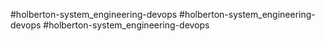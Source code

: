 #holberton-system_engineering-devops
#holberton-system_engineering-devops
#holberton-system_engineering-devops
